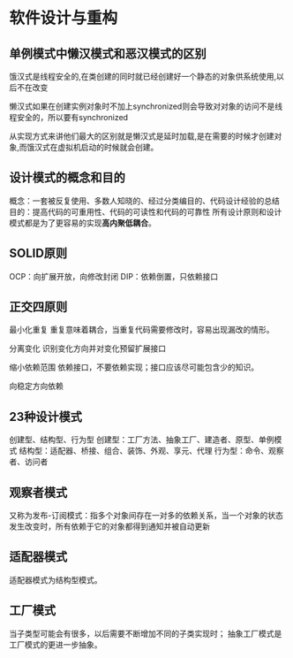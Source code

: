 # 软件设计与重构

## 单例模式中懒汉模式和恶汉模式的区别
饿汉式是线程安全的,在类创建的同时就已经创建好一个静态的对象供系统使用,以后不在改变

懒汉式如果在创建实例对象时不加上synchronized则会导致对对象的访问不是线程安全的，所以要有synchronized

从实现方式来讲他们最大的区别就是懒汉式是延时加载,是在需要的时候才创建对象,而饿汉式在虚拟机启动的时候就会创建。

## 设计模式的概念和目的
概念：一套被反复使用、多数人知晓的、经过分类编目的、代码设计经验的总结
目的：提高代码的可重用性、代码的可读性和代码的可靠性
所有设计原则和设计模式都是为了更容易的实现**高内聚低耦合**。

## SOLID原则
OCP：向扩展开放，向修改封闭
DIP：依赖倒置，只依赖接口

## 正交四原则
最小化重复
  重复意味着耦合，当重复代码需要修改时，容易出现漏改的情形。

分离变化
识别变化方向并对变化预留扩展接口
  
缩小依赖范围
依赖接口，不要依赖实现；接口应该尽可能包含少的知识。

向稳定方向依赖

## 23种设计模式
创建型、结构型、行为型
创建型：工厂方法、抽象工厂、建造者、原型、单例模式
结构型：适配器、桥接、组合、装饰、外观、享元、代理
行为型：命令、观察者、访问者


## 观察者模式
又称为发布-订阅模式：指多个对象间存在一对多的依赖关系，当一个对象的状态发生改变时，所有依赖于它的对象都得到通知并被自动更新

## 适配器模式
适配器模式为结构型模式。

## 工厂模式
当子类型可能会有很多，以后需要不断增加不同的子类实现时；
抽象工厂模式是工厂模式的更进一步抽象。




